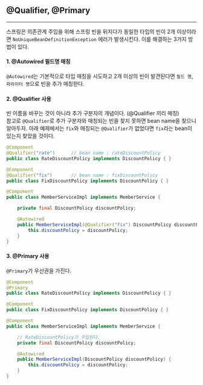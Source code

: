 ## @Qualifier, @Primary

----

스프링은 의존관계 주입을 위해 스프링 빈을 뒤지다가 동일한 타입의 빈이 2개 이상이라면 `NoUniqueBeanDefinitionException` 에러가 발생시킨다.
이를 해결하는 3가지 방법이 있다.

#### 1. @Autowired 필드명 매칭
`@Autowired`는 기본적으로 타입 매칭을 시도하고 2개 이상의 빈이 발견된다면 `필드 명`, `파라미터 명`으로 빈을 추가 매칭한다.

#### 2. @Qualifier 사용
빈 이름을 바꾸는 것이 아니라 추가 구분자의 개념이다. (@Qualifier 끼리 매칭)   
참고로 `@Qualifier`로 추가 구분자와 매칭되는 빈을 찾지 못하면 
bean name을 찾으니 알아두자.
아래 예제에서는 `fix`와 매칭되는 `@Qualifier`가 없었다면 `fix`라는 bean이 있는지 찾았을 것이다.
   
```java
@Component
@Qualifier("rate")      // bean name : rateDiscountPolicy
public class RateDiscountPolicy implements DiscountPolicy { }

@Component
@Qualifier("fix")       // bean name : fixDiscountPolicy
public class FixDiscountPolicy implements DiscountPolicy { }

@Component
public class MemberServiceImpl implements MemberService {

    private final DiscountPolicy discountPolicy;

    @Autowired
    public MemberServiceImpl(@Qualifier("fix") DiscountPolicy discountPolicy) {
        this.discountPolicy = discountPolicy;
    }
}
```

#### 3. @Primary 사용
`@Primary`가 우선권을 가진다.
   
```java
@Component
@Primary
public class RateDiscountPolicy implements DiscountPolicy { }

@Component
public class FixDiscountPolicy implements DiscountPolicy { }

@Component
public class MemberServiceImpl implements MemberService {

    // RateDiscountPolicy가 주입된다.
    private final DiscountPolicy discountPolicy;

    @Autowired
    public MemberServiceImpl(DiscountPolicy discountPolicy) {
        this.discountPolicy = discountPolicy;
    }
}
```